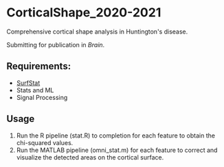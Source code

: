 # CorticalShape_2020-2021

Comprehensive cortical shape analysis in Huntington's disease. 

Submitting for publication in *Brain*. 

## Requirements: 
- [SurfStat](https://mica-mni.github.io/surfstat/)
- Stats and ML
- Signal Processing

## Usage
1. Run the R pipeline (stat.R) to completion for each feature to obtain the chi-squared values. 
2. Run the MATLAB pipeline (omni_stat.m) for each feature to correct and visualize the detected areas on the cortical surface. 
